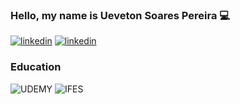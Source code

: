 ### Hello, my name is Ueveton Soares Pereira 💻

[![linkedin](https://img.shields.io/badge/LinkedIn-0077B5?style=for-the-badge&logo=linkedin&logoColor=white)](https://www.linkedin.com/in/ueveton-soares-pereira-99005375/)
[![linkedin](https://img.shields.io/badge/Gmail-D14836?style=for-the-badge&logo=gmail&logoColor=white)](https://mail.google.com/mail/u/0/#inbox)

### Education
![UDEMY](https://img.shields.io/badge/Udemy-HCODE.Javascript.Curso.Completo.Com.6.Projetos.Reais-EC5252?style=for-the-badge&logo=Udemy&logoColor=white)
![IFES](https://img.shields.io/badge/IFES-Instituição.federal.do.Epirito.Santo-193A3E?style=for-the-badge&logo=edx&logoColor=white)

